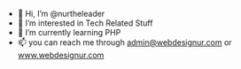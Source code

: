 - 👋 Hi, I’m @nurtheleader
- 👀 I’m interested in Tech Related Stuff
- 🌱 I’m currently learning PHP
- 📫 you can reach me through admin@webdesignur.com or www.webdesignur.com

<!---
nurtheleader/nurtheleader is a ✨ special ✨ repository because its `README.md` (this file) appears on your GitHub profile.
You can click the Preview link to take a look at your changes.
--->
